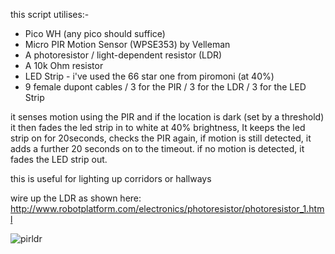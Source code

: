 this script utilises:-

+ Pico WH (any pico should suffice) 
+ Micro PIR Motion Sensor (WPSE353) by Velleman
+ A photoresistor / light-dependent resistor (LDR)
+ A 10k Ohm resistor
+ LED Strip - i've used the 66 star one from piromoni (at 40%)
+ 9 female dupont cables / 3 for the PIR / 3 for the LDR / 3 for the LED Strip

it senses motion using the PIR and if the location is dark (set by a threshold) it then fades the led strip in to white at 40% brightness,
It keeps the led strip on for 20seconds, checks the PIR again, if motion is still detected, it adds a further 20 seconds on to the timeout.
if no motion is detected, it fades the LED strip out.

this is useful for lighting up corridors or hallways

wire up the LDR as shown here: http://www.robotplatform.com/electronics/photoresistor/photoresistor_1.html

![pirldr](https://github.com/user-attachments/assets/c3f54e70-30c0-4300-8592-10c99a97286e)
